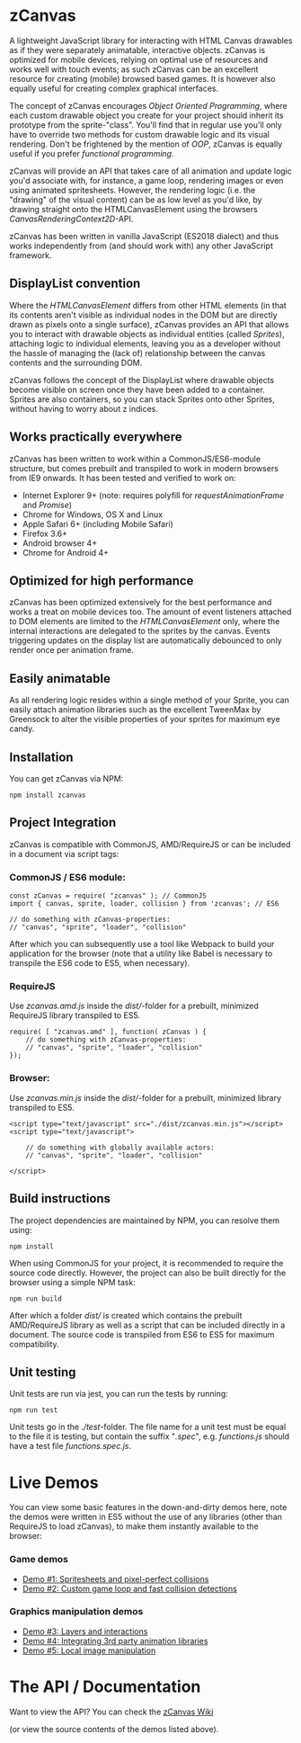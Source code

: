 # zCanvas

A lightweight JavaScript library for interacting with HTML Canvas drawables as if they were separately animatable, interactive objects. zCanvas is optimized for mobile devices, relying on optimal use of resources and works well with touch events; as such zCanvas can be an excellent resource for creating (mobile) browsed based games. It is however also equally useful for creating complex graphical interfaces.

The concept of zCanvas encourages _Object Oriented Programming_, where each custom drawable object you create for your project should inherit its prototype from the sprite-"class". You'll find that in regular use you'll only have to override two methods for custom drawable logic and its visual rendering. Don't be frightened by the mention of _OOP_, zCanvas is equally useful if you prefer _functional programming_.

zCanvas will provide an API that takes care of all animation and update logic you'd associate with, for instance, a game loop, rendering images or even using animated spritesheets. However, the rendering logic (i.e. the "drawing" of the visual content) can be as low level as you'd like, by drawing straight onto the HTMLCanvasElement using the browsers
_CanvasRenderingContext2D_-API.

zCanvas has been written in vanilla JavaScript (ES2018 dialect) and thus works independently from (and should work with) any other JavaScript framework.

## DisplayList convention

Where the _HTMLCanvasElement_ differs from other HTML elements (in that its contents aren't visible as individual nodes in the DOM but are directly drawn as pixels onto a single surface), zCanvas provides an API that allows you to interact with drawable objects as individual entities (called _Sprites_), attaching logic to individual elements, leaving you as a developer without the hassle of managing the (lack of) relationship between the canvas contents and the surrounding DOM.

zCanvas follows the concept of the DisplayList where drawable objects become visible on screen once they have been added to a container. Sprites are also containers, so you can stack Sprites onto other Sprites, without having to worry about z indices.

## Works practically everywhere

zCanvas has been written to work within a CommonJS/ES6-module structure, but comes prebuilt
and transpiled to work in modern browsers from IE9 onwards. It has been tested and verified to work on:

 * Internet Explorer 9+ (note: requires polyfill for _requestAnimationFrame_ and _Promise_)
 * Chrome for Windows, OS X and Linux
 * Apple Safari 6+ (including Mobile Safari)
 * Firefox 3.6+
 * Android browser 4+
 * Chrome for Android 4+

## Optimized for high performance

zCanvas has been optimized extensively for the best performance and works a treat on mobile devices too. The amount of event listeners attached to DOM elements are limited to the _HTMLCanvasElement_ only, where the internal interactions are delegated to the sprites by the canvas. Events triggering updates on the display
list are automatically debounced to only render once per animation frame.

## Easily animatable

As all rendering logic resides within a single method of your Sprite, you can easily attach animation libraries such as the excellent TweenMax by Greensock to alter the visible properties of your sprites for maximum eye candy.

## Installation

You can get zCanvas via NPM:

```
npm install zcanvas
```

## Project Integration

zCanvas is compatible with CommonJS, AMD/RequireJS or can be included in a document via script tags:

### CommonJS / ES6 module:

```
const zCanvas = require( "zcanvas" ); // CommonJS
import { canvas, sprite, loader, collision } from 'zcanvas'; // ES6

// do something with zCanvas-properties:
// "canvas", "sprite", "loader", "collision"
```

After which you can subsequently use a tool like Webpack to build your application for the browser (note that a utility like Babel is necessary to transpile the ES6 code to ES5, when necessary).

### RequireJS

Use _zcanvas.amd.js_ inside the _dist/_-folder for a prebuilt, minimized RequireJS library transpiled to ES5.

```
require( [ "zcanvas.amd" ], function( zCanvas ) {
    // do something with zCanvas-properties:
    // "canvas", "sprite", "loader", "collision"      
});
```

### Browser:

Use _zcanvas.min.js_ inside the _dist/_-folder for a prebuilt, minimized library transpiled to ES5.

```
<script type="text/javascript" src="./dist/zcanvas.min.js"></script>
<script type="text/javascript">

    // do something with globally available actors:
    // "canvas", "sprite", "loader", "collision"

</script>
```

## Build instructions

The project dependencies are maintained by NPM, you can resolve them using:

```
npm install
```

When using CommonJS for your project, it is recommended to require the source code directly. However, the project
can also be built directly for the browser using a simple NPM task:

```
npm run build
```

After which a folder _dist/_ is created which contains the prebuilt AMD/RequireJS library as well as a script
that can be included directly in a document. The source code is transpiled from ES6 to ES5 for maximum compatibility.

## Unit testing

Unit tests are run via jest, you can run the tests by running:

```
npm run test
```

Unit tests go in the _./test_-folder. The file name for a unit test must be equal to the file it is testing, but contain the suffix "_.spec_", e.g. _functions.js_ should have a test file _functions.spec.js_.

# Live Demos

You can view some basic features in the down-and-dirty demos here, note the demos were written in
ES5 without the use of any libraries (other than RequireJS to load zCanvas), to make them instantly
available to the browser:

### Game demos

 * [Demo #1: Spritesheets and pixel-perfect collisions](https://rawgithub.com/igorski/zcanvas/master/examples/demo1.html)
 * [Demo #2: Custom game loop and fast collision detections](https://rawgithub.com/igorski/zcanvas/master/examples/demo2.html)

### Graphics manipulation demos

 * [Demo #3: Layers and interactions](https://rawgithub.com/igorski/zcanvas/master/examples/demo3.html)
 * [Demo #4: Integrating 3rd party animation libraries](https://rawgithub.com/igorski/zcanvas/master/examples/demo4.html)
 * [Demo #5: Local image manipulation](https://rawgithub.com/igorski/zcanvas/master/examples/demo5.html)

# The API / Documentation

Want to view the API? You can check the [zCanvas Wiki](https://github.com/igorski/zcanvas/wiki)

(or view the source contents of the demos listed above).
